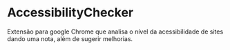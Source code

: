 # AccessibilityChecker
Extensão para google Chrome que analisa o nível da acessibilidade de sites dando uma nota, além de sugerir melhorias.

